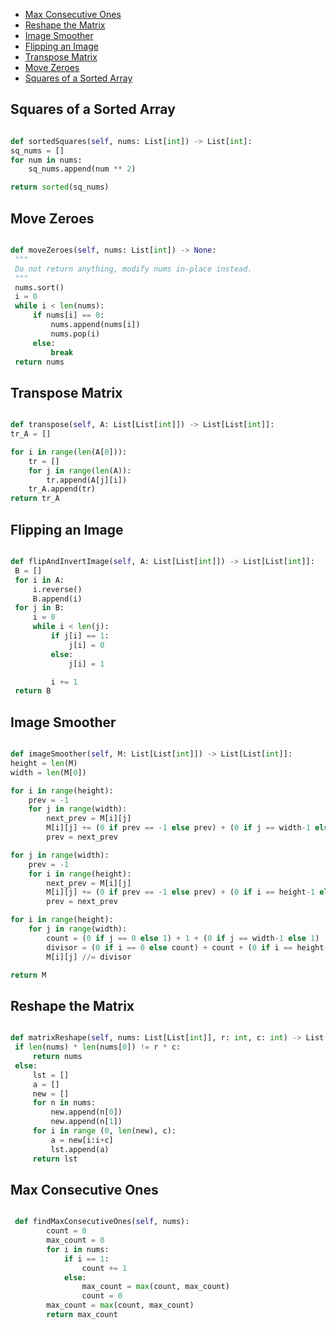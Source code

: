 + [Max Consecutive Ones](#)
+ [Reshape the Matrix](#)
+ [Image Smoother](#)
+ [Flipping an Image](#)
+ [Transpose Matrix](#)
+ [Move Zeroes](#)
+ [Squares of a Sorted Array](#)
<!-----solution----->

## Squares of a Sorted Array



```python

def sortedSquares(self, nums: List[int]) -> List[int]:
sq_nums = []
for num in nums:
    sq_nums.append(num ** 2)

return sorted(sq_nums)
```

## Move Zeroes



```python

def moveZeroes(self, nums: List[int]) -> None:
 """
 Do not return anything, modify nums in-place instead.
 """
 nums.sort()
 i = 0
 while i < len(nums):
     if nums[i] == 0:
         nums.append(nums[i])
         nums.pop(i)
     else:
         break
 return nums
```

## Transpose Matrix



```python

def transpose(self, A: List[List[int]]) -> List[List[int]]:
tr_A = []

for i in range(len(A[0])):
    tr = []
    for j in range(len(A)):
        tr.append(A[j][i])
    tr_A.append(tr)
return tr_A
```

## Flipping an Image



```python

def flipAndInvertImage(self, A: List[List[int]]) -> List[List[int]]:
 B = []
 for i in A:
     i.reverse()
     B.append(i)
 for j in B:
     i = 0
     while i < len(j):
         if j[i] == 1:
             j[i] = 0
         else:
             j[i] = 1

         i += 1
 return B
```

## Image Smoother



```python

def imageSmoother(self, M: List[List[int]]) -> List[List[int]]:
height = len(M)
width = len(M[0])

for i in range(height):
    prev = -1
    for j in range(width):
        next_prev = M[i][j]
        M[i][j] += (0 if prev == -1 else prev) + (0 if j == width-1 else M[i][j+1])
        prev = next_prev

for j in range(width):
    prev = -1
    for i in range(height):
        next_prev = M[i][j]
        M[i][j] += (0 if prev == -1 else prev) + (0 if i == height-1 else M[i+1][j])
        prev = next_prev

for i in range(height):
    for j in range(width):
        count = (0 if j == 0 else 1) + 1 + (0 if j == width-1 else 1)
        divisor = (0 if i == 0 else count) + count + (0 if i == height-1 else count)
        M[i][j] //= divisor

return M
```

## Reshape the Matrix



```python

def matrixReshape(self, nums: List[List[int]], r: int, c: int) -> List[List[int]]:
 if len(nums) * len(nums[0]) != r * c:
     return nums
 else:
     lst = []
     a = []
     new = []
     for n in nums:
         new.append(n[0])
         new.append(n[1])
     for i in range (0, len(new), c):
         a = new[i:i+c]
         lst.append(a)
     return lst
```

## Max Consecutive Ones



```python

 def findMaxConsecutiveOnes(self, nums):
        count = 0
        max_count = 0
        for i in nums:
            if i == 1:
                count += 1
            else:
                max_count = max(count, max_count)
                count = 0
        max_count = max(count, max_count)
        return max_count
```